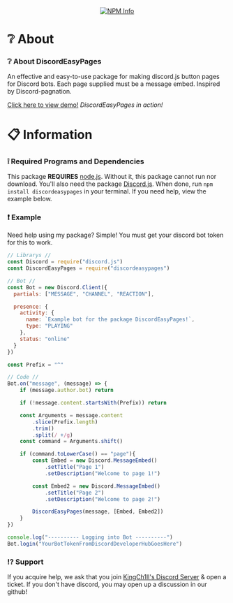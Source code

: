 <div align="center">
    <a href="https://nodei.co/npm/discordeasypages/"><img src="https://nodei.co/npm/discordeasypages.png?downloads=true&stars=true" alt="NPM Info"></a>
</div>

# ❔ About
### ❔ About DiscordEasyPages
An effective and easy-to-use package for making discord.js button pages for Discord bots. Each page supplied must be a message embed. Inspired by Discord-pagnation.

[Click here to view demo!](https://user-images.githubusercontent.com/77991729/150664039-c367f6f7-0b95-4f8b-af62-122966510717.mp4)
*DiscordEasyPages in action!*

# 📋 Information
### ❕ Required Programs and Dependencies
This package **REQUIRES** [node.js](https://nodejs.org/). Without it, this package cannot run nor download. You'll also need the package [Discord.js](https://discord.js.org/). When done, run `npm install discordeasypages` in your terminal. If you need help, view the example below.

### ❗ Example
Need help using my package? Simple! You must get your discord bot token for this to work.

```js
// Librarys //
const Discord = require("discord.js")
const DiscordEasyPages = require("discordeasypages")

// Bot //
const Bot = new Discord.Client({
  partials: ["MESSAGE", "CHANNEL", "REACTION"],

  presence: {
    activity: {
      name: `Example bot for the package DiscordEasyPages!`,
      type: "PLAYING"
    },
    status: "online"
  }
})

const Prefix = "^"

// Code //
Bot.on("message", (message) => {
    if (message.author.bot) return

    if (!message.content.startsWith(Prefix)) return

    const Arguments = message.content
        .slice(Prefix.length)
        .trim()
        .split(/ +/g)
    const command = Arguments.shift()

    if (command.toLowerCase() == "page"){
        const Embed = new Discord.MessageEmbed()
            .setTitle("Page 1")
            .setDescription("Welcome to page 1!")

        const Embed2 = new Discord.MessageEmbed()
            .setTitle("Page 2")
            .setDescription("Welcome to page 2!")

        DiscordEasyPages(message, [Embed, Embed2])
    }
})

console.log("---------- Logging into Bot ----------") 
Bot.login("YourBotTokenFromDiscordDeveloperHubGoesHere")
```


### ⁉ Support
If you acquire help, we ask that you join [KingCh1ll's Discord Server](https://discord.gg/MKKeRU2y4x) & open a ticket. If you don't have discord, you may open up a discussion in our github!
